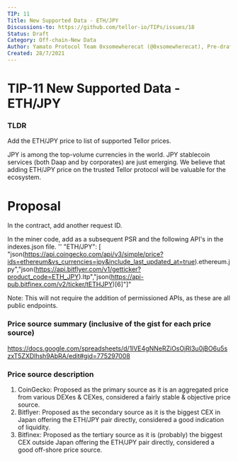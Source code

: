 ```yaml
---
TIP: 11
Title: New Supported Data - ETH/JPY
Discussions-to: https://github.com/tellor-io/TIPs/issues/18
Status: Draft
Category: Off-chain-New Data
Author: Yamato Protocol Team 0xsomewherecat (@0xsomewherecat), Pre-draft review by Mr. Kernell (@tkernell)
Created: 28/7/2021
---
```


# TIP-11 New Supported Data - ETH/JPY

### TLDR

Add the ETH/JPY price to list of supported Tellor prices.

JPY is among the top-volume currencies in the world. JPY stablecoin services (both Daap and by corporates) are just emerging. We believe that adding ETH/JPY price on the trusted Tellor protocol will be valuable for the ecosystem.

# Proposal

In the contract, add another request ID.

In the miner code, add as a subsequent PSR and the following API's in the indexes.json file.
'' "ETH/JPY": [ "json(https://api.coingecko.com/api/v3/simple/price?ids=ethereum&vs_currencies=jpy&include_last_updated_at=true).ethereum.jpy","json(https://api.bitflyer.com/v1/getticker?product_code=ETH_JPY).ltp","json(https://api-pub.bitfinex.com/v2/ticker/tETHJPY)[6]"]"

Note: This will not require the addition of permissioned APIs, as these are all public endpoints.

### Price source summary (inclusive of the gist for each price source)
https://docs.google.com/spreadsheets/d/1lVE4gNNeRZiOsOjRl3u0jBO6u5szxT5ZXDlhsh9AbRA/edit#gid=775297008

### Price source description
1. CoinGecko: Proposed as the primary source as it is an aggregated price from various DEXes & CEXes, considered a fairly stable & objective price source.
1. Bitflyer: Proposed as the secondary source as it is the biggest CEX in Japan offering the ETH/JPY pair directly, considered a good indication of liquidity.
1. Bitfinex: Proposed as the tertiary source as it is (probably) the biggest CEX outside Japan offering the ETH/JPY pair directly, considered a good off-shore price source.
